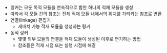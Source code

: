 - 링커는 모둔 목적 모듈을 연속적으로 합한 하나의 적재 모듈을 생성
- 따라서 각 모듈 간의 참조는 전체 적재 모듈 내에서의 위치를 가리키는 참조로 변환
- 연결(linkage) 편집기
	- 재배치 가능 적재 모듈을 생성하는 링커
- 동적 링커
	- 몇몇 외부 모듈의 연결을 적재 모듈이 생성된 이후로 연기하는 방법
	- 참조들은 적재 시점 또는 실행 시점에 해결